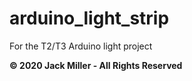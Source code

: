 # arduino_light_strip
For the T2/T3 Arduino light project

**© 2020 Jack Miller - All Rights Reserved**
